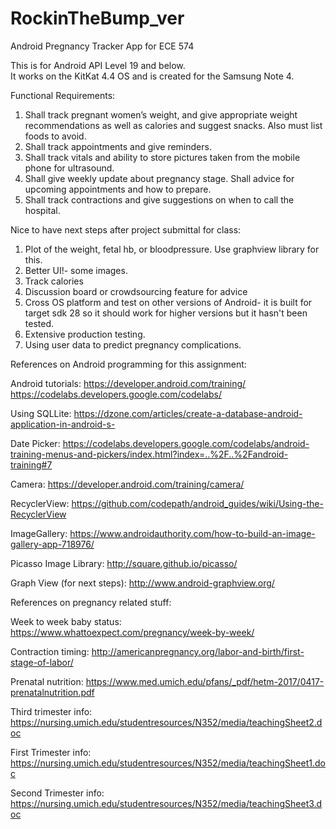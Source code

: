 # RockinTheBump_ver
Android Pregnancy Tracker App for ECE 574

This is for Android API Level 19 and below.  
It works on the KitKat 4.4 OS and is created for the Samsung Note 4.


Functional Requirements:
1.	Shall track pregnant women’s weight, and give appropriate weight recommendations as well as calories and suggest snacks.  Also must list foods to avoid.
2.	Shall track appointments and give reminders.
3.	Shall track vitals and ability to store pictures taken from the mobile phone for ultrasound.
4.	Shall give weekly update about pregnancy stage. Shall advice for upcoming appointments and how to prepare.
5.	Shall track contractions and give suggestions on when to call the hospital.  

Nice to have next steps after project submittal for class:

1. Plot of the weight, fetal hb, or bloodpressure. Use graphview library for this.
2. Better UI!- some images.
3. Track calories
4. Discussion board or crowdsourcing feature for advice
5. Cross OS platform and test on other versions of Android- it is built for target sdk 28 so it should work for higher versions but it hasn't been tested.
6. Extensive production testing.
7. Using user data to predict pregnancy complications.

References on Android programming for this assignment:

Android tutorials:
https://developer.android.com/training/
https://codelabs.developers.google.com/codelabs/

Using SQLLite: https://dzone.com/articles/create-a-database-android-application-in-android-s-

Date Picker: https://codelabs.developers.google.com/codelabs/android-training-menus-and-pickers/index.html?index=..%2F..%2Fandroid-training#7

Camera: https://developer.android.com/training/camera/

RecyclerView: https://github.com/codepath/android_guides/wiki/Using-the-RecyclerView

ImageGallery: https://www.androidauthority.com/how-to-build-an-image-gallery-app-718976/

Picasso Image Library: http://square.github.io/picasso/

Graph View (for next steps): http://www.android-graphview.org/

References on pregnancy related stuff:

Week to week baby status: https://www.whattoexpect.com/pregnancy/week-by-week/

Contraction timing: http://americanpregnancy.org/labor-and-birth/first-stage-of-labor/

Prenatal nutrition: https://www.med.umich.edu/pfans/_pdf/hetm-2017/0417-prenatalnutrition.pdf

Third trimester info: https://nursing.umich.edu/studentresources/N352/media/teachingSheet2.doc

First Trimester info: https://nursing.umich.edu/studentresources/N352/media/teachingSheet1.doc

Second Trimester info: https://nursing.umich.edu/studentresources/N352/media/teachingSheet3.doc



